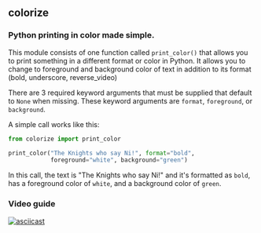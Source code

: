 ## colorize

### Python printing in color made simple.

This module consists of one function called `print_color()` that allows
you to print something in a different format or color in Python.
It allows you to change to foreground and background color of text in addition
to its format (bold, underscore, reverse_video)

There are 3 required keyword arguments that must be supplied that default to
`None` when missing. These keyword arguments are `format`, `foreground`, or
`background`.

A simple call works like this:

```python
from colorize import print_color

print_color("The Knights who say Ni!", format="bold",
            foreground="white", background="green")
```

In this call, the text is "The Knights who say Ni!" and it's formatted as
`bold`, has a foreground color of `white`, and a background color of
`green`.

### Video guide

[![asciicast](https://asciinema.org/a/136416.png)](https://asciinema.org/a/136416)
